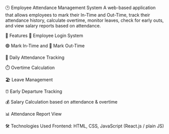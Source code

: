 🕒 Employee Attendance Management System
A web-based application that allows employees to mark their In-Time and Out-Time, track their attendance history, calculate overtime, monitor leaves, check for early outs, and view salary reports based on attendance.



🚀 Features
👤 Employee Login System

🟢 Mark In-Time and 🔴 Mark Out-Time

📅 Daily Attendance Tracking

⏱️ Overtime Calculation

🏖️ Leave Management

⏰ Early Departure Tracking

💰 Salary Calculation based on attendance & overtime

📊 Attendance Report View



🛠️ Technologies Used
Frontend: HTML, CSS, JavaScript (React.js / plain JS)

